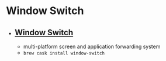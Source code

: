 # Window Switch
- [Window Switch](https://xpra.org/)
  - 
  - multi-platform screen and application forwarding system
  - `brew cask install window-switch`
